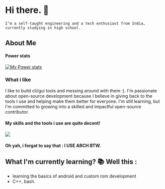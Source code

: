 # Hi there. 👋

``I’m a self-taught engineering and a tech enthusiast from India, currently studying in high school.``

## About Me

#### Power stats
<a href="https://github.com/anuraghazra/github-readme-stats">
  <img align="center" src="https://github-readme-stats.anuraghazra1.vercel.app/api?username=quietpulse&show_icons=true&line_height=27&include_all_commits=true" alt="My Power stats" />
</a>  


### What i like

I like to build cli/gui tools and messing around with them :}. I'm passionate about open-source development because I believe in giving back to the tools I use and helping make them better for everyone. I'm still learning, but I'm committed to growing into a skilled and impactful open-source contributor.

#### My skills and the tools i use are quite decent!
  
<p>
  <a href="https://skillicons.dev">
    <img src="https://skillicons.dev/icons?i=git,docker,c,vim,bash,cpp,css,github,py,raspberrypi,js" />
  </a>
</p>

#### Oh yah, i forgat to say that : I USE ARCH BTW.

## What I'm currently learning? 📚 Well this :

- learning the basics of android and custom rom development
- C++, bash.
